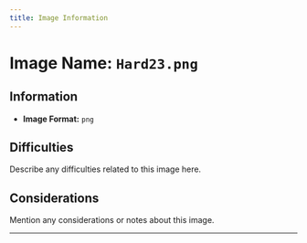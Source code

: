 ```yaml
---
title: Image Information
---
```


# Image Name: `Hard23.png`

## Information

- **Image Format:** `png`

## Difficulties

Describe any difficulties related to this image here.

## Considerations

Mention any considerations or notes about this image.

---
